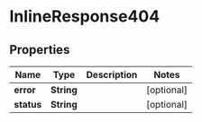

# InlineResponse404

## Properties

Name | Type | Description | Notes
------------ | ------------- | ------------- | -------------
**error** | **String** |  |  [optional]
**status** | **String** |  |  [optional]



